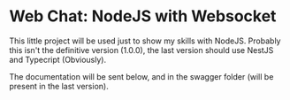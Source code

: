 # Web Chat: NodeJS with Websocket
This little project will be used just to show my skills with NodeJS. Probably this isn't the definitive version (1.0.0), the last version should use NestJS and Typecript (Obviously).

The documentation will be sent below, and in the swagger folder (will be present in the last version).
